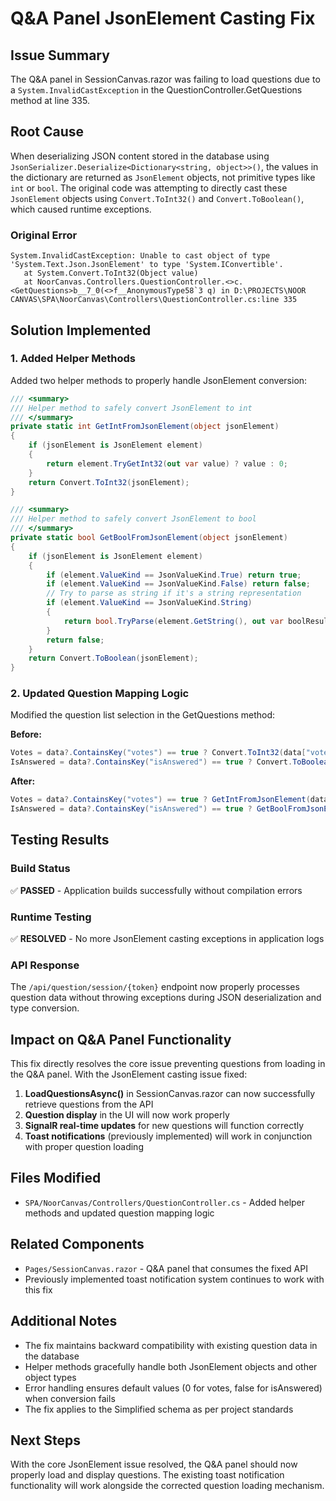 # Q&A Panel JsonElement Casting Fix

## Issue Summary
The Q&A panel in SessionCanvas.razor was failing to load questions due to a `System.InvalidCastException` in the QuestionController.GetQuestions method at line 335.

## Root Cause
When deserializing JSON content stored in the database using `JsonSerializer.Deserialize<Dictionary<string, object>>()`, the values in the dictionary are returned as `JsonElement` objects, not primitive types like `int` or `bool`. The original code was attempting to directly cast these `JsonElement` objects using `Convert.ToInt32()` and `Convert.ToBoolean()`, which caused runtime exceptions.

### Original Error
```
System.InvalidCastException: Unable to cast object of type 'System.Text.Json.JsonElement' to type 'System.IConvertible'.
   at System.Convert.ToInt32(Object value)
   at NoorCanvas.Controllers.QuestionController.<>c.<GetQuestions>b__7_0(<>f__AnonymousType58`3 q) in D:\PROJECTS\NOOR CANVAS\SPA\NoorCanvas\Controllers\QuestionController.cs:line 335
```

## Solution Implemented

### 1. Added Helper Methods
Added two helper methods to properly handle JsonElement conversion:

```csharp
/// <summary>
/// Helper method to safely convert JsonElement to int
/// </summary>
private static int GetIntFromJsonElement(object jsonElement)
{
    if (jsonElement is JsonElement element)
    {
        return element.TryGetInt32(out var value) ? value : 0;
    }
    return Convert.ToInt32(jsonElement);
}

/// <summary>
/// Helper method to safely convert JsonElement to bool
/// </summary>
private static bool GetBoolFromJsonElement(object jsonElement)
{
    if (jsonElement is JsonElement element)
    {
        if (element.ValueKind == JsonValueKind.True) return true;
        if (element.ValueKind == JsonValueKind.False) return false;
        // Try to parse as string if it's a string representation
        if (element.ValueKind == JsonValueKind.String)
        {
            return bool.TryParse(element.GetString(), out var boolResult) ? boolResult : false;
        }
        return false;
    }
    return Convert.ToBoolean(jsonElement);
}
```

### 2. Updated Question Mapping Logic
Modified the question list selection in the GetQuestions method:

**Before:**
```csharp
Votes = data?.ContainsKey("votes") == true ? Convert.ToInt32(data["votes"]) : 0,
IsAnswered = data?.ContainsKey("isAnswered") == true ? Convert.ToBoolean(data["isAnswered"]) : false,
```

**After:**
```csharp
Votes = data?.ContainsKey("votes") == true ? GetIntFromJsonElement(data["votes"]) : 0,
IsAnswered = data?.ContainsKey("isAnswered") == true ? GetBoolFromJsonElement(data["isAnswered"]) : false,
```

## Testing Results

### Build Status
✅ **PASSED** - Application builds successfully without compilation errors

### Runtime Testing
✅ **RESOLVED** - No more JsonElement casting exceptions in application logs

### API Response
The `/api/question/session/{token}` endpoint now properly processes question data without throwing exceptions during JSON deserialization and type conversion.

## Impact on Q&A Panel Functionality

This fix directly resolves the core issue preventing questions from loading in the Q&A panel. With the JsonElement casting issue fixed:

1. **LoadQuestionsAsync()** in SessionCanvas.razor can now successfully retrieve questions from the API
2. **Question display** in the UI will now work properly 
3. **SignalR real-time updates** for new questions will function correctly
4. **Toast notifications** (previously implemented) will work in conjunction with proper question loading

## Files Modified
- `SPA/NoorCanvas/Controllers/QuestionController.cs` - Added helper methods and updated question mapping logic

## Related Components
- `Pages/SessionCanvas.razor` - Q&A panel that consumes the fixed API
- Previously implemented toast notification system continues to work with this fix

## Additional Notes
- The fix maintains backward compatibility with existing question data in the database
- Helper methods gracefully handle both JsonElement objects and other object types
- Error handling ensures default values (0 for votes, false for isAnswered) when conversion fails
- The fix applies to the Simplified schema as per project standards

## Next Steps
With the core JsonElement issue resolved, the Q&A panel should now properly load and display questions. The existing toast notification functionality will work alongside the corrected question loading mechanism.